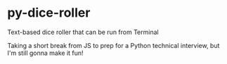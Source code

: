 # py-dice-roller
Text-based dice roller that can be run from Terminal

Taking a short break from JS to prep for a Python technical interview, but I'm still gonna make it fun!
